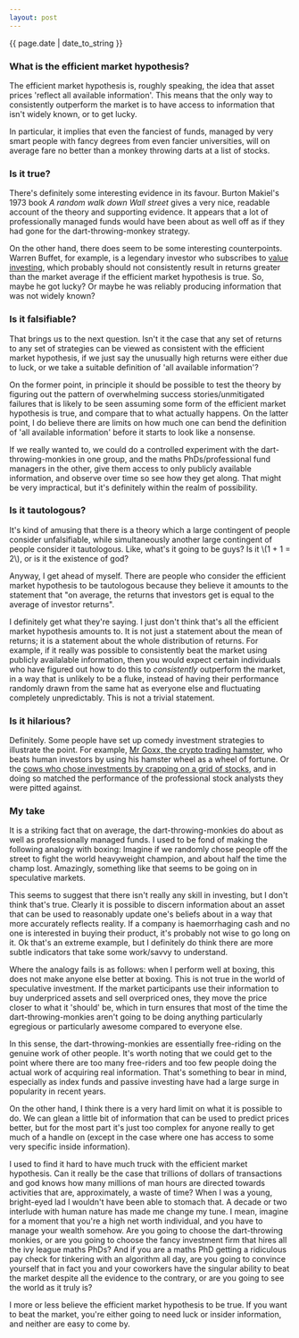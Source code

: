 ```yaml
---
layout: post
---
```


<p>{{ page.date | date_to_string }}</p>

<h3>  What is the efficient market hypothesis? </h3> 

The efficient market hypothesis is, roughly speaking, the idea that asset prices 'reflect all available information'. This means that the only way to consistently outperform the market is to have access to information that isn't widely known, or to get lucky.

In particular, it implies that even the fanciest of funds, managed by very smart people with fancy degrees from even fancier universities, will on average fare no better than a monkey throwing darts at a list of stocks.


<h3>  Is it true? </h3> 

There's definitely some interesting evidence in its favour. Burton Makiel's 1973 book <em>A random walk down Wall street</em> gives a very nice, readable account of the theory and supporting evidence. It appears that a lot of professionally managed funds would have been about as well off as if they had gone for the dart-throwing-monkey strategy.

On the other hand, there does seem to be some interesting counterpoints. Warren Buffet, for example, is a legendary investor who subscribes to <a href="https://en.wikipedia.org/wiki/Value_investing" target="_blank">value investing</a>, which probably should not consistently result in returns greater than the market average if the efficient market hypothesis is true. So, maybe he got lucky? Or maybe he was reliably producing information that was not widely known?


<h3>  Is it falsifiable? </h3> 

That brings us to the next question. Isn't it the case that any set of returns to any set of strategies can be viewed as consistent with the efficient market hypothesis, if we just say the unusually high returns were either due to luck, or we take a suitable definition of 'all available information'?

On the former point, in principle it should be possible to test the theory by figuring out the pattern of overwhelming success stories/unmitigated failures that is likely to be seen assuming some form of the efficient market hypothesis is true, and compare that to what actually happens. On the latter point, I do believe there are limits on how much one can bend the definition of 'all available information' before it starts to look like a nonsense.

If we really wanted to, we could do a controlled experiment with the dart-throwing-monkies in one group, and the maths PhDs/professional fund managers in the other, give them access to only publicly available information, and observe over time so see how they get along. That might be very impractical, but it's definitely within the realm of possibility. 

<h3>  Is it tautologous? </h3> 

It's kind of amusing that there is a theory which a large contingent of people consider unfalsifiable, while simultaneously another large contingent of people consider it tautologous. Like, what's it going to be guys? Is it \\(1 + 1 = 2\\), or is it the existence of god?

Anyway, I get ahead of myself. There are people who consider the efficient market hypothesis to be tautologous because they believe it amounts to the statement that "on average, the returns that investors get is equal to the average of investor returns". 

I definitely get what they're saying. I just don't think that's all the efficient market hypothesis amounts to. It is not just a statement about the mean of returns; it is a statement about the whole distribution of returns. For example, if it really was possible to consistently beat the market using publicly availalable information, then you would expect certain individuals who have figured out how to do this to <em> consistently</em> outperform the market, in a way that is unlikely to be a fluke, instead of having their performance randomly drawn from the same hat as everyone else and fluctuating completely unpredictably. This is not a trivial statement.


<h3>  Is it hilarious? </h3>

Definitely. Some people have set up comedy investment strategies to illustrate the point. For example, <a href="https://www.bbc.co.uk/news/technology-58707641" target="_blank">Mr Goxx, the crypto trading hamster</a>, who beats human investors by using his hamster wheel as a wheel of fortune. Or the <a href="https://www.dailymail.co.uk/sciencetech/article-7922601/Cows-match-performance-human-stock-analysts-Norwegian-experiment.html" target="_blank">cows who chose investments by crapping on a grid of stocks</a>, and in doing so matched the performance of the professional stock analysts they were pitted against.


<h3>  My take </h3>

It is a striking fact that on average, the dart-throwing-monkies do about as well as professionally managed funds. I used to be fond of making the following analogy with boxing: Imagine if we randomly chose people off the street to fight the world heavyweight champion, and about half the time the champ lost. Amazingly, something like that seems to be going on in speculative markets. 

This seems to suggest that there isn't really any skill in investing, but I don't think that's true. Clearly it is possible to discern information about an asset that can be used to reasonably update one's beliefs about in a way that more accurately reflects reality. If a company is haemorrhaging cash and no one is interested in buying their product, it's probably not wise to go long on it. Ok that's an extreme example, but I definitely do think there are more subtle indicators that take some work/savvy to understand.

Where the analogy fails is as follows: when I perform well at boxing, this does not make anyone else better at boxing. This is not true in the world of speculative investment. If the market participants use their information to buy underpriced assets and sell overpriced ones, they move the price closer to what it 'should' be, which in turn ensures that most of the time the dart-throwing-monkies aren't going to be doing anything particularly egregious or particularly awesome compared to everyone else. 

In this sense, the dart-throwing-monkies are essentially free-riding on the genuine work of other people. It's worth noting that we could get to the point where there are too many free-riders and too few people doing the actual work of acquiring real information. That's something to bear in mind, especially as index funds and passive investing have had a large surge in popularity in recent years.

On the other hand, I think there is a very hard limit on what it is possible to do. We can glean a little bit of information that can be used to predict prices better, but for the most part it's just too complex for anyone really to get much of a handle on (except in the case where one has access to some very specific inside information).

I used to find it hard to have much truck with the efficient market hypothesis. Can it really be the case that trillions of dollars of transactions and god knows how many millions of man hours are directed towards activities that are, approximately, a waste of time? When I was a young, bright-eyed lad I wouldn't have been able to stomach that. A decade or two interlude with human nature has made me change my tune. I mean, imagine for a moment that you're a high net worth individual, and you have to manage your wealth somehow. Are you going to choose the dart-throwing monkies, or are you going to choose the fancy investment firm that hires all the ivy league maths PhDs? And if you are a maths PhD getting a ridiculous pay check for tinkering with an algorithm all day, are you going to convince yourself that in fact you and your coworkers have the singular ability to beat the market despite all the evidence to the contrary, or are you going to see the world as it truly is?

I more or less believe the efficient market hypothesis to be true. If you want to beat the market, you're either going to need luck or insider information, and neither are easy to come by. 


